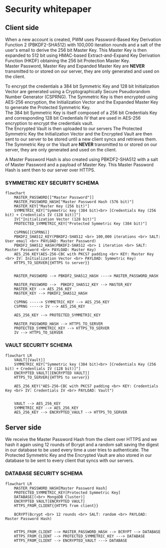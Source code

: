 # Security whitepaper

## Client side

When a new account is created, PWM uses Password-Based Key Derivation Function 2 (PBKDF2-SHA512) with 100,000 iteration rounds
and a salt of the user's email to derive the 256 bit Master Key.
This Master Key is then expanded to 512 bit using HMAC-based Extract-and-Expand Key Derivation Function (HKDF) obtaining
the 256 bit Protection Master Key. <br>
Master Password, Master Key and Expanded Master Key are **NEVER** transmitted to or stored on our server, they are only
generated and used on the client.

To encrypt the credentials a 384 bit Symmetric Key and 128 bit Initialization Vector are generated using a
Cryptographically Secure Pseudorandom Number Generator (CSPRNG). The Symmetric Key is then encrypted using AES-256
encryption, the Initialization Vector and the Expanded Master Key to generate the Protected Symmetric Key. <br>
The 384 bit Symmetric Key is itself composed of a 256 bit Credentials Key and corresponding 128 bit Credentials IV that
are used in AES-256 encryption to encrypt the credentials vault.<br>
The Encrypted Vault is then uploaded to our servers
The Protected Symmetric Key the Initialization Vector and the Encrypted Vault are then sent to our server to be stored
until a new client syncs and retrieves them. <br>
The Symmetric Key or the Vault are **NEVER** transmitted to or stored on our server, they are only
generated and used on the client.

A Master Password Hash is also created using PBKDF2-SHA512 with a salt of Master Password and a payload of Master Key.
This Master Password Hash is sent then to our server over HTTPS.

### SYMMETRIC KEY SECURITY SCHEMA

```mermaid
flowchart
    MASTER_PASSWORD[["Master Password"]]
    MASTER_PASSWORD_HASH["Master Password Hash (576 bit)"]
    MASTER_KEY["Master Key (256 bit)"]
    SYMMETRIC_KEY["Symmetric key (384 bit)<br> [Credentials Key (256 bit) + Credentials IV (128 bit)]"]
    IV["Initialization Vector (128 bit)"]
    PROTECTED_SYMMETRIC_KEY["Protected Symmetric Key (384 bit)"]

    CSPRNG[[CSPRNG]]
    PBKDF2_SHA512_KEY(PBKDF2-SHA512 <br> 100,000 iterations <br> SALT: User email <br> PAYLOAD: Master Password)
    PBKDF2_SHA512_HASH(PBKDF2-SHA512 <br> 1 iteration <br> SALT: Master Password <br> PAYLOAD: Master Key)
    AES_256_KEY(AES-256-CBC with PKCS7 padding <br> KEY: Master Key <br> IV: Initialization Vector <br> PAYLOAD: Symmetric Key)
    HTTPS_TO_SERVER{{HTTPS to server}}


    MASTER_PASSWORD --> PBKDF2_SHA512_HASH ----> MASTER_PASSWORD_HASH

    MASTER_PASSWORD -->  PBKDF2_SHA512_KEY --> MASTER_KEY
    MASTER_KEY --> AES_256_KEY
    MASTER_KEY --> PBKDF2_SHA512_HASH

    CSPRNG -----> SYMMETRIC_KEY --> AES_256_KEY
    CSPRNG -----> IV --> AES_256_KEY

    AES_256_KEY --> PROTECTED_SYMMETRIC_KEY

    MASTER_PASSWORD_HASH --> HTTPS_TO_SERVER
    PROTECTED_SYMMETRIC_KEY --> HTTPS_TO_SERVER
    IV --> HTTPS_TO_SERVER
```

### VAULT SECURITY SCHEMA

```mermaid
flowchart LR
    VAULT[[Vault]]
    SYMMETRIC_KEY["Symmetric key (384 bit)<br> [Credentials Key (256 bit) + Credentials IV (128 bit)]"]
    ENCRYPTED_VAULT[[ENCRYPTED VAULT]]
    HTTPS_TO_SERVER{{HTTPS to server}}

    AES_256_KEY("AES-256-CBC with PKCS7 padding <br> KEY: Credentials Key <br> IV: Credentials IV <br> PAYLOAD: Vault")


    VAULT --> AES_256_KEY
    SYMMETRIC_KEY --> AES_256_KEY
    AES_256_KEY --> ENCRYPTED_VAULT --> HTTPS_TO_SERVER
```

## Server side

We receive the Master Password Hash from the client over HTTPS and we hash it again using 12 rounds of Bcrypt and
a random salt saving the digest in our database to be used every time a user tries to authenticate.
The Protected Symmetric Key and the Encrypted Vault are also stored in our database to be sent to every client
that syncs with our servers.

### DATABASE SECURITY SCHEMA

```mermaid
flowchart LR
    MASTER_PASSWORD_HASH[Master Password Hash]
    PROTECTED_SYMMETRIC_KEY[Protected Symmetric Key]
    DATABASE[(<br> MongoDB Cluster)]
    ENCRYPTED_VAULT[ENCRYPTED VAULT]
    HTTPS_FROM_CLIENT{{HTTPS from client}}

    BCRYPT(Bcrypt <br> 12 rounds <br> SALT: random <br> PAYLOAD: Master Password Hash)


    HTTPS_FROM_CLIENT --> MASTER_PASSWORD_HASH --> BCRYPT --> DATABASE
    HTTPS_FROM_CLIENT --> PROTECTED_SYMMETRIC_KEY ---> DATABASE
    HTTPS_FROM_CLIENT --> ENCRYPTED_VAULT ---> DATABASE
```
